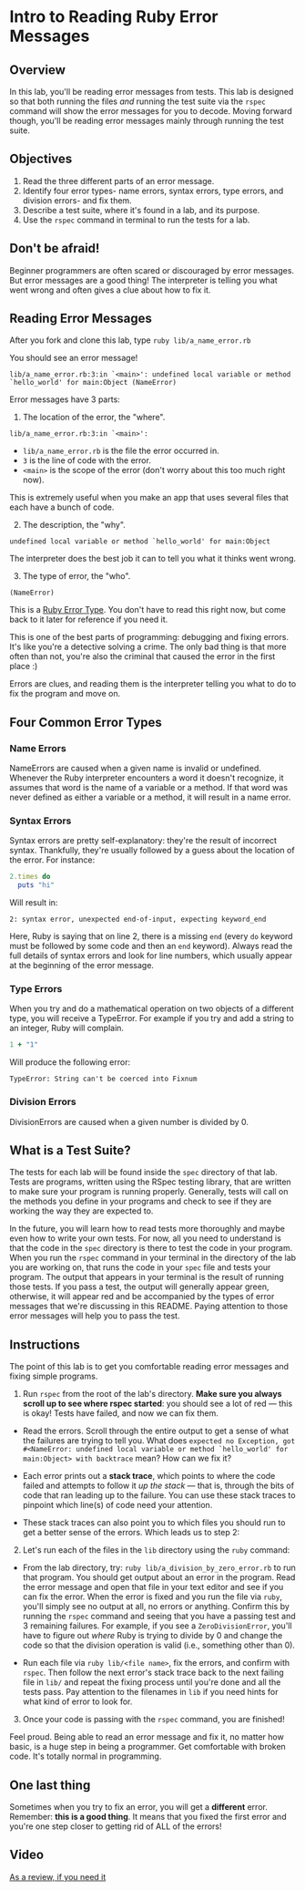 # Intro to Reading Ruby Error Messages

## Overview

In this lab, you'll be reading error messages from tests. This lab is designed so that both running the files *and* running the test suite via the `rspec` command will show the error messages for you to decode. Moving forward though, you'll be reading error messages mainly through running the test suite.

## Objectives

1. Read the three different parts of an error message.
2. Identify four error types- name errors, syntax errors, type errors, and division errors- and fix them.
3. Describe a test suite, where it's found in a lab, and its purpose.
4. Use the `rspec` command in terminal to run the tests for a lab.

## Don't be afraid!

Beginner programmers are often scared or discouraged by error messages.  But error messages are a good thing!  The interpreter is telling you what went wrong and often gives a clue about how to fix it.

## Reading Error Messages

After you fork and clone this lab, type `ruby lib/a_name_error.rb`

You should see an error message!

```
lib/a_name_error.rb:3:in `<main>': undefined local variable or method `hello_world' for main:Object (NameError)
```

Error messages have 3 parts:

1) The location of the error, the "where".

```
lib/a_name_error.rb:3:in `<main>':
```

* `lib/a_name_error.rb` is the file the error occurred in.
* `3` is the line of code with the error.
* `<main>` is the scope of the error (don't worry about this too much right now).

This is extremely useful when you make an app that uses several files that each have a bunch of code.

2) The description, the "why".

```
undefined local variable or method `hello_world' for main:Object
```

The interpreter does the best job it can to tell you what it thinks went wrong.

3) The type of error, the "who".

```
(NameError)
```

This is a [Ruby Error Type](http://www.ruby-doc.org/core-2.2.0/Exception.html).  You don't have to read this right now, but come back to it later for reference if you need it.

This is one of the best parts of programming: debugging and fixing errors. It's like you're a detective solving a crime. The only bad thing is that more often than not, you're also the criminal that caused the error in the first place :)

Errors are clues, and reading them is the interpreter telling you what to do to fix the program and move on.

## Four Common Error Types

### Name Errors
NameErrors are caused when a given name is invalid or undefined. Whenever the Ruby interpreter encounters a word it doesn't recognize, it assumes that word is the name of a variable or a method. If that word was never defined as either a variable or a method, it will result in a name error.

### Syntax Errors
Syntax errors are pretty self-explanatory: they're the result of incorrect syntax. Thankfully, they're usually followed by a guess about the location of the error. For instance:

```ruby
2.times do
  puts "hi"
```

Will result in:
```text
2: syntax error, unexpected end-of-input, expecting keyword_end
```
Here, Ruby is saying that on line 2, there is a missing `end` (every `do` keyword must be followed by some code and then an `end` keyword). Always read the full details of syntax errors and look for line numbers, which usually appear at the beginning of the error message.

### Type Errors

When you try and do a mathematical operation on two objects of a different type, you will receive a TypeError.  For example if you try and add a string to an integer, Ruby will complain.

```ruby
1 + "1"
```
Will produce the following error:

```
TypeError: String can't be coerced into Fixnum
```

### Division Errors
DivisionErrors are caused when a given number is divided by 0.

## What is a Test Suite?

The tests for each lab will be found inside the `spec` directory of that lab. Tests are programs, written using the RSpec testing library, that are written to make sure your program is running properly. Generally, tests will call on the methods you define in your programs and check to see if they are working the way they are expected to.

In the future, you will learn how to read tests more thoroughly and maybe even how to write your own tests. For now, all you need to understand is that the code in the `spec` directory is there to test the code in your program. When you run the `rspec` command in your terminal in the directory of the lab you are working on, that runs the code in your `spec` file and tests your program. The output that appears in your terminal is the result of running those tests. If you pass a test, the output will generally appear green, otherwise, it will appear red and be accompanied by the types of error messages that we're discussing in this README. Paying attention to those error messages will help you to pass the test.


## Instructions

The point of this lab is to get you comfortable reading error messages and fixing simple programs.

1. Run `rspec` from the root of the lab's directory. **Make sure you always scroll up to see where rspec started**: you should see a lot of red — this is okay! Tests have failed, and now we can fix them.

  * Read the errors. Scroll through the entire output to get a sense of what the failures are trying to tell you. What does ``expected no Exception, got #<NameError: undefined local variable or method `hello_world' for main:Object> with backtrace`` mean? How can we fix it?

  * Each error prints out a **stack trace**, which points to where the code failed and attempts to follow it _up the stack_ — that is, through the bits of code that ran leading up to the failure. You can use these stack traces to pinpoint which line(s) of code need your attention.

  * These stack traces can also point you to which files you should run to get a better sense of the errors. Which leads us to step 2:

2. Let's run each of the files in the `lib` directory using the `ruby` command:

  * From the lab directory, try: `ruby lib/a_division_by_zero_error.rb` to run that program. You should get output about an error in the program. Read the error message and open that file in your text editor and see if you can fix the error. When the error is fixed and you run the file via `ruby`, you'll simply see no output at all, no errors or anything. Confirm this by running the `rspec` command and seeing that you have a passing test and 3 remaining failures. For example, if you see a `ZeroDivisionError`, you'll have to figure out *where* Ruby is trying to divide by 0 and change the code so that the division operation is valid (i.e., something other than 0).

  * Run each file via `ruby lib/<file name>`, fix the errors, and confirm with `rspec`. Then follow the next error's stack trace back to the next failing file in `lib/` and repeat the fixing process until you're done and all the tests pass. Pay attention to the filenames in `lib` if you need hints for what kind of error to look for.

3. Once your code is passing with the `rspec` command, you are finished!

Feel proud. Being able to read an error message and fix it, no matter how basic, is a huge step in being a programmer. Get comfortable with broken code. It's totally normal in programming.

## One last thing

Sometimes when you try to fix an error, you will get a **different** error.  Remember: **this is a good thing**.  It means that you fixed the first error and you're one step closer to getting rid of ALL of the errors!

## Video

[As a review, if you need it](http://flatiron-videos.s3.amazonaws.com/ironboard/ruby/ruby-lecture-reading-error-messages/ruby-lecture-reading-error-messages.mp4)